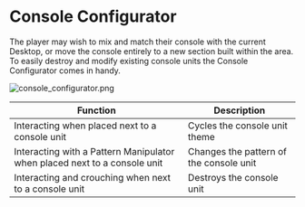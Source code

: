 # Console Configurator



The player may wish to mix and match their console with the current Desktop, or move the console entirely to a new section built within the area. To easily destroy and modify existing console units the Console Configurator comes in handy.

![console_configurator.png](console_configurator.png)

| Function                                                                  | Description                            |
|---------------------------------------------------------------------------|----------------------------------------|
| Interacting when placed next to a console unit                            | Cycles the console unit theme          |
| Interacting with a Pattern Manipulator when placed next to a console unit | Changes the pattern of the console unit |
| Interacting and crouching when next to a console unit                     | Destroys the console unit              |
